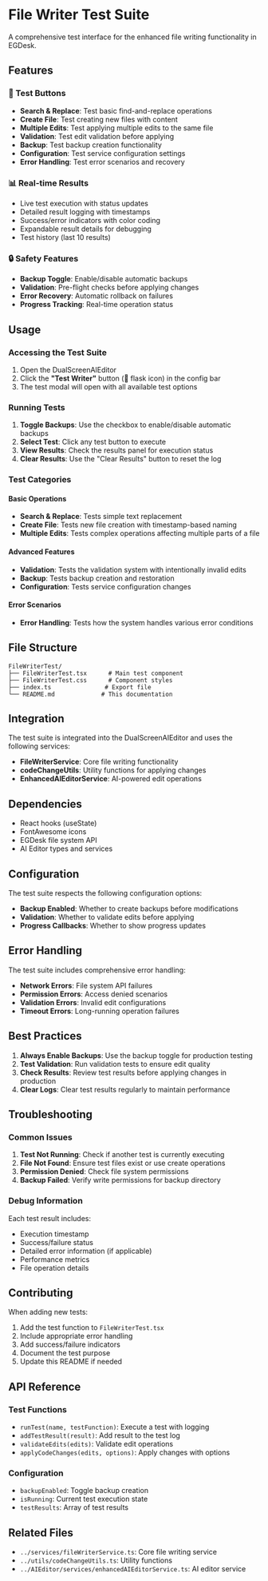 # File Writer Test Suite

A comprehensive test interface for the enhanced file writing functionality in EGDesk.

## Features

### 🔧 Test Buttons
- **Search & Replace**: Test basic find-and-replace operations
- **Create File**: Test creating new files with content
- **Multiple Edits**: Test applying multiple edits to the same file
- **Validation**: Test edit validation before applying
- **Backup**: Test backup creation functionality
- **Configuration**: Test service configuration settings
- **Error Handling**: Test error scenarios and recovery

### 📊 Real-time Results
- Live test execution with status updates
- Detailed result logging with timestamps
- Success/error indicators with color coding
- Expandable result details for debugging
- Test history (last 10 results)

### 🔒 Safety Features
- **Backup Toggle**: Enable/disable automatic backups
- **Validation**: Pre-flight checks before applying changes
- **Error Recovery**: Automatic rollback on failures
- **Progress Tracking**: Real-time operation status

## Usage

### Accessing the Test Suite
1. Open the DualScreenAIEditor
2. Click the **"Test Writer"** button (🧪 flask icon) in the config bar
3. The test modal will open with all available test options

### Running Tests
1. **Toggle Backups**: Use the checkbox to enable/disable automatic backups
2. **Select Test**: Click any test button to execute
3. **View Results**: Check the results panel for execution status
4. **Clear Results**: Use the "Clear Results" button to reset the log

### Test Categories

#### Basic Operations
- **Search & Replace**: Tests simple text replacement
- **Create File**: Tests new file creation with timestamp-based naming
- **Multiple Edits**: Tests complex operations affecting multiple parts of a file

#### Advanced Features
- **Validation**: Tests the validation system with intentionally invalid edits
- **Backup**: Tests backup creation and restoration
- **Configuration**: Tests service configuration changes

#### Error Scenarios
- **Error Handling**: Tests how the system handles various error conditions

## File Structure

```
FileWriterTest/
├── FileWriterTest.tsx      # Main test component
├── FileWriterTest.css      # Component styles
├── index.ts               # Export file
└── README.md             # This documentation
```

## Integration

The test suite is integrated into the DualScreenAIEditor and uses the following services:

- **FileWriterService**: Core file writing functionality
- **codeChangeUtils**: Utility functions for applying changes
- **EnhancedAIEditorService**: AI-powered edit operations

## Dependencies

- React hooks (useState)
- FontAwesome icons
- EGDesk file system API
- AI Editor types and services

## Configuration

The test suite respects the following configuration options:

- **Backup Enabled**: Whether to create backups before modifications
- **Validation**: Whether to validate edits before applying
- **Progress Callbacks**: Whether to show progress updates

## Error Handling

The test suite includes comprehensive error handling:

- **Network Errors**: File system API failures
- **Permission Errors**: Access denied scenarios
- **Validation Errors**: Invalid edit configurations
- **Timeout Errors**: Long-running operation failures

## Best Practices

1. **Always Enable Backups**: Use the backup toggle for production testing
2. **Test Validation**: Run validation tests to ensure edit quality
3. **Check Results**: Review test results before applying changes in production
4. **Clear Logs**: Clear test results regularly to maintain performance

## Troubleshooting

### Common Issues

1. **Test Not Running**: Check if another test is currently executing
2. **File Not Found**: Ensure test files exist or use create operations
3. **Permission Denied**: Check file system permissions
4. **Backup Failed**: Verify write permissions for backup directory

### Debug Information

Each test result includes:
- Execution timestamp
- Success/failure status
- Detailed error information (if applicable)
- Performance metrics
- File operation details

## Contributing

When adding new tests:

1. Add the test function to `FileWriterTest.tsx`
2. Include appropriate error handling
3. Add success/failure indicators
4. Document the test purpose
5. Update this README if needed

## API Reference

### Test Functions
- `runTest(name, testFunction)`: Execute a test with logging
- `addTestResult(result)`: Add result to the test log
- `validateEdits(edits)`: Validate edit operations
- `applyCodeChanges(edits, options)`: Apply changes with options

### Configuration
- `backupEnabled`: Toggle backup creation
- `isRunning`: Current test execution state
- `testResults`: Array of test results

## Related Files

- `../services/fileWriterService.ts`: Core file writing service
- `../utils/codeChangeUtils.ts`: Utility functions
- `../AIEditor/services/enhancedAIEditorService.ts`: AI editor service
